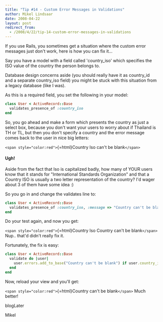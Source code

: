 ```yaml
---
title: "Tip #14 - Custom Error Messages in Validations"
author: Mikel Lindsaar
date: 2008-04-22
layout: post
redirect_from:
  - /2008/4/22/tip-14-custom-error-messages-in-validations
---
```

If you use Rails, you sometimes get a situation where the custom error
messages just don't work, here is how you can fix it...

Say you have a model with a field called 'country_iso' which specifies
the ISO value of the country the person belongs to.

Database design concerns aside (you should really have it as country_id
and a separate country_iso field) you might be stuck with this situation
from a legacy database (like I was).

As this is a required field, you set the following in your model:

``` ruby
class User < ActiveRecord::Base
  validates_presence_of :country_iso
end
```

So, you go ahead and make a form which presents the country as just a
select box, because you don't want your users to worry about if Thailand
is TH or TL, but then you don't specify a country and the error message
comes back to the user in nice big letters:

`<span style="color:red">`{=html}Country Iso can't be
blank`</span>`
#### Ugh!

Aside from the fact that Iso is capitalized badly, how many of YOUR
users know that it stands for "International Standards Organization" and
that a Country ISO is usually a two letter representation of the
country? I'd wager about 3 of them have some idea :)

So you go in and change the validates line to:

``` ruby
class User < ActiveRecord::Base
  validates_presence_of :country_iso, :message => "Country can't be blank"
end
```

Do your test again, and now you get:

`<span style="color:red">`{=html}Country Iso Country can't be
blank`</span>`
Nup.. that'd didn't really fix it.

Fortunately, the fix is easy:

``` ruby
class User < ActiveRecord::Base
  validate do |user|
    user.errors.add_to_base("Country can't be blank") if user.country_iso.blank?
  end
end
```

Now, reload your view and you'll get:

`<span style="color:red">`{=html}Country can't be blank`</span>`
Much better!

blogLater

Mikel

